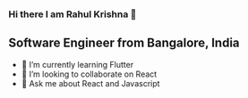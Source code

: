 ### Hi there I am Rahul Krishna 👋
## Software Engineer from Bangalore, India

<!--
**rahulakrishna/rahulakrishna** is a ✨ _special_ ✨ repository because its `README.md` (this file) appears on your GitHub profile.

Here are some ideas to get you started:
-->

- 🌱 I’m currently learning Flutter
- 👯 I’m looking to collaborate on React
- 💬 Ask me about React and Javascript
